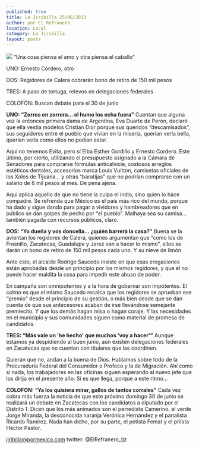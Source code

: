 ```yaml
---
published: true
title: La Jiribilla 25/06/2013
author: por El Refranero
location: Local
category: La Jiribilla
layout: posts
---
```


![](http://i.imgur.com/yMdo6Rcm.jpg)
“Una cosa piensa el amo y otra piensa el caballo”

UNO: Ernesto Cordero, otro 

DOS: Regidores de Calera cobrarán bono de retiro de 150 mil pesos 

TRES: A paso de tortuga, relevos en delegaciones federales

COLOFÓN: Buscan debate para el 30 de junio

**UNO: “Zorros en zorrera… el humo los echa fuera”** Cuentan que alguna vez la entonces primera dama de Argentina, Eva Duarte de Perón, declaró que ella vestía modelos Cristian Dior porque sus queridos “descamisados”, sus seguidores entre el pueblo que vivían en la miseria, querían verla bella, querían verla como ellos no podían estar.

Aquí no tenemos Evita, pero sí Elba Esther Gordillo y Ernesto Cordero.
Este último, por cierto, utilizando el presupuesto asignado a la Cámara de Senadores para comprarse fórmulas anticalvicie, costosos arreglos estéticos dentales, accesorios marca Louis Vuitton, camisetas oficiales de los Xolos de Tijuana... y otras “baratijas” que no podrían comprarse con un salario de 6 mil pesos al mes.
De pena ajena.

Aquí aplica aquello de que no tiene la culpa el indio, sino quien lo hace compadre. Se refrenda que México es el país más rico del mundo, porque ha dado y sigue dando para pagar a vividores y hambreadores que en público se dan golpes de pecho por “el pueblo”.
Malhaya sea su camisa… también pagada con recursos públicos, claro.

**DOS: “Yo dueña y vos doncella… ¿quién barrerá la casa?”** Buena se la avientan los regidores de Calera, quienes argumentan que “como los de Fresnillo, Zacatecas, Guadalupe y Jerez van a hacer lo mismo”, ellos se darán un bono de retiro de 150 mil pesos cada uno.
Y su nieve de limón.

Ante esto, el alcalde Rodrigo Saucedo insiste en que esas erogaciones están aprobadas desde un principio por los mismos regidores, y que él no puede hacer maldita la cosa para impedir este abuso de poder.

En campaña son omnipotentes y a la hora de gobernar son impotentes.
El colmo es que el mismo Saucedo recalca que los regidores se aprueban ese “premio” desde el principio de su gestión, o más bien desde que se dan cuenta de que sus antecesores acaban de irse llevándose semejante premiecito.
Y que los demás hagan misa o hagan coraje.
Y las necesidades en el municipio y sus comunidades siguen como material de promesa de candidatos.

**TRES: “Más vale un 'he hecho' que muchos 'voy a hacer'”** Aunque estamos ya despidiendo al buen junio, aún existen delegaciones federales en Zacatecas que no cuentan con titulares que las coordinen.

Quieran que no, andan a la buena de Dios.
Hablamos sobre todo de la Procuraduría Federal del Consumidor o Profeco y la de Migración.
Ahí como si nada, los trabajadores en las oficinas siguen esperando al nuevo jefe que los dirija en el presente año.
Si es que llega, porque a este ritmo…

**COLOFON: “Ya los quisiera mirar, gallos de tantos corrales”** Cada vez cobra más fuerza la noticia de que este próximo domingo 30 de junio se realizará un debate en Zacatecas con los candidatos a diputado por el Distrito 1.
Dicen que los más animados son el perredista Camerino, el verde Jorge Miranda, la desconocida naranja Verónica Hernández y el panalista Ricardo Ramírez.
Nada han dicho, por su parte, el petista Femat y el priísta Héctor Pastor.

jiribilla@pormexico.com
twitter: @ElRefranero_ljz
